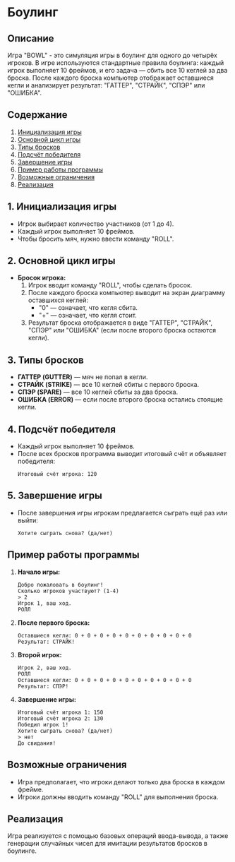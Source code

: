 # Боулинг

## Описание

Игра "BOWL" - это симуляция игры в боулинг для одного до четырёх игроков. В игре используются стандартные правила боулинга: каждый игрок выполняет 10 фреймов, и его задача — сбить все 10 кеглей за два броска. После каждого броска компьютер отображает оставшиеся кегли и анализирует результат: "ГАТТЕР", "СТРАЙК", "СПЭР" или "ОШИБКА".

## Содержание

1. [Инициализация игры](#1-Инициализация-игры)
2. [Основной цикл игры](#2-Основной-цикл-игры)
3. [Типы бросков](#3-Типы-бросков)
4. [Подсчёт победителя](#4-Подсчёт-победителя)
5. [Завершение игры](#5-Завершение-игры)
6. [Пример работы программы](#Пример-работы-программы)
7. [Возможные ограничения](#Возможные-ограничения)
8. [Реализация](#Реализация)

## 1. Инициализация игры

- Игрок выбирает количество участников (от 1 до 4).
- Каждый игрок выполняет 10 фреймов.
- Чтобы бросить мяч, нужно ввести команду "ROLL".

## 2. Основной цикл игры

- **Бросок игрока:**
    1. Игрок вводит команду "ROLL", чтобы сделать бросок.
    2. После каждого броска компьютер выводит на экран диаграмму оставшихся кеглей:
        - "0" — означает, что кегля сбита.
        - "+" — означает, что кегля стоит.
    3. Результат броска отображается в виде "ГАТТЕР", "СТРАЙК", "СПЭР" или "ОШИБКА" (если после второго броска остаются кегли).

## 3. Типы бросков

- **ГАТТЕР (GUTTER)** — мяч не попал в кегли.
- **СТРАЙК (STRIKE)** — все 10 кеглей сбиты с первого броска.
- **СПЭР (SPARE)** — все 10 кеглей сбиты за два броска.
- **ОШИБКА (ERROR)** — если после второго броска остались стоящие кегли.

## 4. Подсчёт победителя

- Каждый игрок выполняет 10 фреймов.
- После всех бросков программа выводит итоговый счёт и объявляет победителя:
  ```
  Итоговый счёт игрока: 120
  ```

## 5. Завершение игры

- После завершения игры игрокам предлагается сыграть ещё раз или выйти:
  ```
  Хотите сыграть снова? (да/нет)
  ```

## Пример работы программы

1. **Начало игры:**
   ```
   Добро пожаловать в боулинг!
   Сколько игроков участвуют? (1-4)
   > 2
   Игрок 1, ваш ход.
   РОЛЛ
   ```
2. **После первого броска:**
   ```
   Оставшиеся кегли: 0 + 0 + 0 + 0 + 0 + 0 + 0 + 0 + 0 + 0
   Результат: СТРАЙК!
   ```
3. **Второй игрок:**
   ```
   Игрок 2, ваш ход.
   РОЛЛ
   Оставшиеся кегли: 0 + 0 + 0 + 0 + 0 + 0 + 0 + 0 + 0 + 0
   Результат: СПЭР!
   ```
4. **Завершение игры:**
   ```
   Итоговый счёт игрока 1: 150
   Итоговый счёт игрока 2: 130
   Победил игрок 1!
   Хотите сыграть снова? (да/нет)
   > нет
   До свидания!
   ```

## Возможные ограничения

- Игра предполагает, что игроки делают только два броска в каждом фрейме.
- Игроки должны вводить команду "ROLL" для выполнения броска.

## Реализация

Игра реализуется с помощью базовых операций ввода-вывода, а также генерации случайных чисел для имитации результатов бросков в боулинге.
